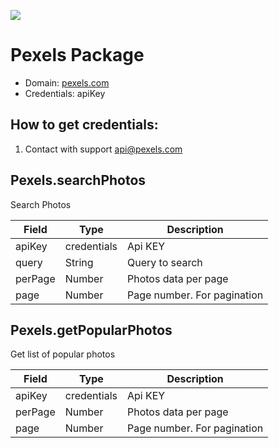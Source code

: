 [![](https://scdn.rapidapi.com/RapidAPI_banner.png)](https://rapidapi.com/package/Pexels/functions?utm_source=RapidAPIGitHub_PexelsFunctions&utm_medium=button&utm_content=RapidAPI_GitHub)
# Pexels Package

* Domain: [pexels.com](https://pexels.com)
* Credentials: apiKey

## How to get credentials: 
1. Contact with support api@pexels.com
 
## Pexels.searchPhotos
Search Photos

| Field  | Type       | Description
|--------|------------|----------
| apiKey | credentials| Api KEY
| query  | String     | Query to search
| perPage| Number     | Photos data per page
| page   | Number     | Page number. For pagination

## Pexels.getPopularPhotos
Get list of popular photos

| Field  | Type       | Description
|--------|------------|----------
| apiKey | credentials| Api KEY
| perPage| Number     | Photos data per page
| page   | Number     | Page number. For pagination

